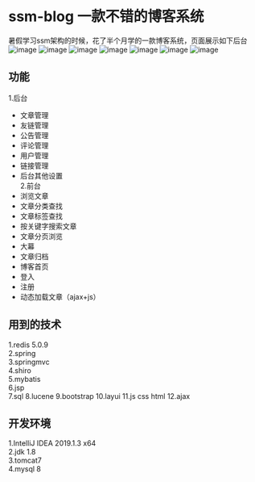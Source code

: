# ssm-blog 一款不错的博客系统

暑假学习ssm架构的时候，花了半个月学的一款博客系统，页面展示如下后台  
![image](https://github.com/JavaBull-dev/my-ssm-blog/blob/master/img/1.jpg)
![image](https://github.com/JavaBull-dev/my-ssm-blog/blob/master/img/2.jpg)
![image](https://github.com/JavaBull-dev/my-ssm-blog/blob/master/img/3.jpg)
![image](https://github.com/JavaBull-dev/my-ssm-blog/blob/master/img/4.jpg)
![image](https://github.com/JavaBull-dev/my-ssm-blog/blob/master/img/5.jpg)
![image](https://github.com/JavaBull-dev/my-ssm-blog/blob/master/img/6.jpg)
![image](https://github.com/JavaBull-dev/my-ssm-blog/blob/master/img/7.jpg)

## 功能
1.后台
  - 文章管理
  - 友链管理
  - 公告管理
  - 评论管理
  - 用户管理
  - 链接管理
  - 后台其他设置  
2.前台
  - 浏览文章
  - 文章分类查找
  - 文章标签查找
  - 按关键字搜索文章
  - 文章分页浏览
  - 大幕
  - 文章归档
  - 博客首页
  - 登入
  - 注册
  - 动态加载文章（ajax+js）

## 用到的技术
1.redis 5.0.9  
2.spring   
3.springmvc  
4.shiro  
5.mybatis  
6.jsp  
7.sql
8.lucene
9.bootstrap
10.layui
11.js css html
12.ajax

## 开发环境
1.IntelliJ IDEA 2019.1.3 x64  
2.jdk 1.8  
3.tomcat7  
4.mysql 8
